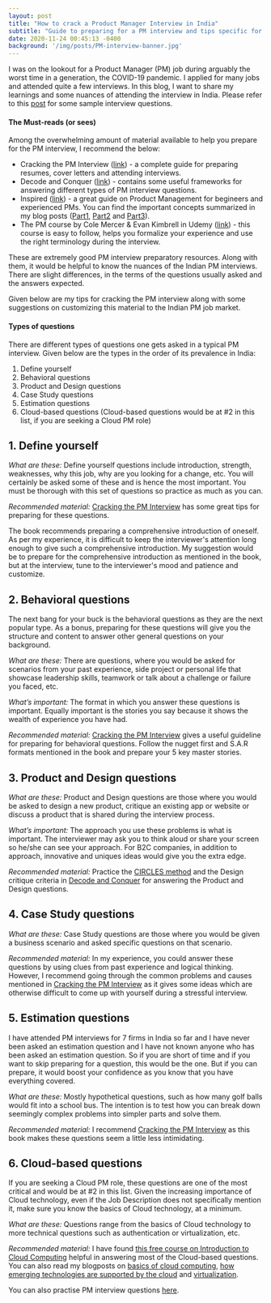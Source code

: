 ```yaml
---
layout: post
title: "How to crack a Product Manager Interview in India"
subtitle: "Guide to preparing for a PM interview and tips specific for India."
date: 2020-11-24 00:45:13 -0400
background: '/img/posts/PM-interview-banner.jpg'
---
```

I was on the lookout for a Product Manager (PM) job during arguably the worst time in a generation, the COVID-19 pandemic. I applied for many jobs and attended quite a few interviews. In this blog, I want to share my learnings and some nuances of attending the interview in India. Please refer to this [post](https://sheia.github.io/2021/02/21/PMquestions.html) for some sample interview questions.

#### The Must-reads (or sees)
Among the overwhelming amount of material available to help you prepare for the PM interview, I recommend the below: 

* Cracking the PM Interview ([link](https://amzn.to/2UQ2DqS)) - a complete guide for preparing resumes, cover letters and attending interviews. 
* Decode and Conquer ([link](https://amzn.to/2URwteJ)) - contains some useful frameworks for answering different types of PM interview questions.
* Inspired ([link](https://amzn.to/3pQud5H)) - a great guide on Product Management for begineers and experienced PMs. You can find the important concepts summarized in my blog posts ([Part1](https://sheia.github.io/2020/03/24/Inspired1.html), [Part2](https://sheia.github.io/2020/03/27/Inspired2.html) and [Part3](https://sheia.github.io/2020/05/04/Inspired3.html)).
* The PM course by Cole Mercer & Evan Kimbrell in Udemy ([link](https://www.udemy.com/share/1013q2AkMdcFtRQ34=/)) - this course is easy to follow, helps you formalize your experience and use the right terminology during the interview. 

These are extremely good PM interview preparatory resources. Along with them, it would be helpful to know the nuances of the Indian PM interviews. There are slight differences, in the terms of the questions usually asked and the answers expected.

Given below are my tips for cracking the PM interview along with some suggestions on customizing this material to the Indian PM job market. 

#### Types of questions
There are different types of questions one gets asked in a typical PM interview. Given below are the types in the order of its prevalence in India:
  
1. Define yourself
2. Behavioral questions
3. Product and Design questions
4. Case Study questions
5. Estimation questions
6. Cloud-based questions (Cloud-based questions would be at #2 in this list, if you are seeking a Cloud PM role)

## 1. Define yourself
*What are these:* Define yourself questions include introduction, strength, weaknesses, why this job, why are you looking for a change, etc. You will certainly be asked some of these and is hence the most important. You must be thorough with this set of questions so practice as much as you can.

*Recommended material:* [Cracking the PM Interview](https://amzn.to/2UQ2DqS) has some great tips for preparing for these questions. 

The book recommends preparing a comprehensive introduction of oneself. As per my experience, it is difficult to keep the interviewer's attention long enough to give such a comprehensive introduction. My suggestion would be to prepare for the comprehensive introduction as mentioned in the book, but at the interview, tune to the interviewer's mood and patience and customize.

## 2. Behavioral questions
The next bang for your buck is the behavioral questions as they are the next popular type. As a bonus, preparing for these questions will give you the structure and content to answer other general questions on your background.

*What are these:* There are questions, where you would be asked for scenarios from your past experience, side project or personal life that showcase leadership skills, teamwork or talk about a challenge or failure you faced, etc. 

*What’s important:* The format in which you answer these questions is important. Equally important is the stories you say because it shows the wealth of experience you have had. 

*Recommended material:* [Cracking the PM Interview](https://amzn.to/2UQ2DqS) gives a useful guideline for preparing for behavioral questions. Follow the nugget first and S.A.R formats mentioned in the book and prepare your 5 key master stories.

## 3. Product and Design questions
*What are these:* Product and Design questions are those where you would be asked to design a new product, critique an existing app or website or discuss a product that is shared during the interview process. 

*What’s important:* The approach you use these problems is what is important. The interviewer may ask you to think aloud or share your screen so he/she can see your approach. For B2C companies, in addition to approach, innovative and uniques ideas would give you the extra edge.

*Recommended material:* Practice the [CIRCLES method](https://www.impactinterview.com/2016/06/circles-method-product-design-framework/) and the Design critique criteria in [Decode and Conquer](https://amzn.to/2URwteJ) for answering the Product and Design questions.


## 4. Case Study questions
*What are these:* Case Study questions are those where you would be given a business scenario and asked specific questions on that scenario.

*Recommended material:* In my experience, you could answer these questions by using clues from past experience and logical thinking. However, I recommend going through the common problems and causes mentioned in [Cracking the PM Interview](https://amzn.to/2UQ2DqS) as it gives some ideas which are otherwise difficult to come up with yourself during a stressful interview. 

## 5. Estimation questions
I have attended PM interviews for 7 firms in India so far and I have never been asked an estimation question and I have not known anyone who has been asked an estimation question. So if you are short of time and if you want to skip preparing for a question, this would be the one. But if you can prepare, it would boost your confidence as you know that you have everything covered. 

*What are these:* Mostly hypothetical questions, such as how many golf balls would fit into a school bus. The intention is to test how you can break down seemingly complex problems into simpler parts and solve them.

*Recommended material:* I recommend [Cracking the PM Interview](https://amzn.to/2UQ2DqS) as this book makes these questions seem a little less intimidating. 

## 6. Cloud-based questions
If you are seeking a Cloud PM role, these questions are one of the most critical and would be at #2 in this list. Given the increasing importance of Cloud technology, even if the Job Description does not specifically mention it, make sure you know the basics of Cloud technology, at a minimum.

*What are these:* Questions range from the basics of Cloud technology to more technical questions such as authentication or virtualization, etc.

*Recommended material:* I have found [this free course on Introduction to Cloud Computing](https://courses.edx.org/courses/course-v1:IBM+CC0101EN+2T2020/course/) helpful in answering most of the Cloud-based questions. You can also read my blogposts on [basics of cloud computing](https://sheia.github.io/2020/09/30/cloudcomputing.html), [how emerging technologies are supported by the cloud](https://sheia.github.io/2020/10/03/cloudcomputingandemergingtech.html) and [virtualization](https://sheia.github.io/2020/11/07/virtualization.html). 



You can also practise PM interview questions [here](https://sheia.github.io/2021/02/21/PMquestions.html).
